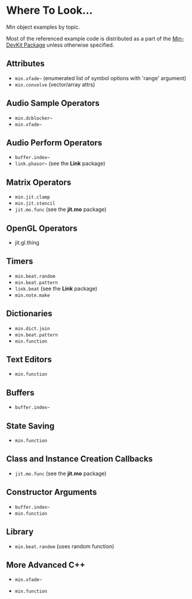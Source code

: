 # Where To Look...

Min object examples by topic.

Most of the referenced example code is distributed as a part of the [Min-DevKit Package](https://github.com/Cycling74/min-devkit) unless otherwise specified.


## Attributes

* `min.xfade~` (enumerated list of symbol options with 'range' argument)
* `min.convolve` (vector/array attrs)


## Audio Sample Operators

* `min.dcblocker~`
* `min.xfade~`


## Audio Perform Operators

* `buffer.index~`
* `link.phasor~` (see the **Link** package)


## Matrix Operators

* `min.jit.clamp`
* `min.jit.stencil`
* `jit.mo.func` (see the **jit.mo** package)


## OpenGL Operators

* jit.gl.thing


## Timers

* `min.beat.random`
* `min.beat.pattern`
* `link.beat` (see the **Link** package)
* `min.note.make`


## Dictionaries

* `min.dict.join`
* `min.beat.pattern`
* `min.function`


## Text Editors

* `min.function`


## Buffers

* `buffer.index~`


## State Saving

* `min.function`


## Class and Instance Creation Callbacks

* `jit.mo.func` (see the **jit.mo** package)


## Constructor Arguments

* `buffer.index~`
* `min.function`


## Library

* `min.beat.random` (uses random function)


## More Advanced C++

* `min.xfade~` 
* `min.function`

  ​
